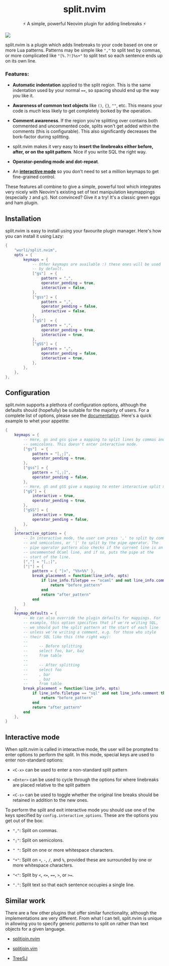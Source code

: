 <h1 align="center">split.nvim</h1>
<p align="center">⚡️ A simple, powerful Neovim plugin for adding linebreaks ⚡️</p>

![](demo.gif)

split.nvim is a plugin which adds linebreaks to your code based on one or more
Lua patterns. Patterns may be simple like `","` to split text by commas, or
more complicated like `"[%.?!]%s+"` to split text so each sentence ends up on
its own line.

### Features:

*   **Automatic indentation** applied to the split region. This is the same
    indentation used by your normal `==`, so spacing should end up the way
    _you_ like it.

*   **Awareness of common text objects** like `()`, `{}`, `""`, etc. This means
    your code is _much_ less likely to get completely borked by the operation.

*   **Comment awareness**. If the region you're splitting over contains both
    commented and uncommented code, splits won't get added within the comments
    (this is configurable). This also significantly decreases the bork-factor
    during splitting.

*   split.nvim makes it very easy to **insert the linebreaks either before,
    after, or on the split pattern**. Nice if you write SQL the right way.

*   **Operator-pending mode and dot-repeat**.

*   An [**interactive mode**](#interactive-mode) so you don't need to set a
    million keymaps to get fine-grained control.

These features all combine to give a simple, powerful tool which integrates
very nicely with Neovim's existing set of text manipulation keymappings
(especially `J` and `gJ`). Not convinced? Give it a try! It's a classic green
eggs and ham plugin.

## Installation

split.nvim is easy to install using your favourite plugin manager. Here's how
you can install it using Lazy:

``` Lua
{
    "wurli/split.nvim",
    opts = {
        keymaps = {
            -- Other keymaps are available :) these ones will be used
            -- by default.
            ["gs"]  = {
                pattern = ",",
                operator_pending = true,
                interactive = false,
            },
            ["gss"] = {
                pattern = ",",
                operator_pending = false,
                interactive = false,
            },
            ["gS"]  = {
                pattern = ",",
                operator_pending = true,
                interactive = true,
            },
            ["gSS"] = {
                pattern = ",",
                operator_pending = false,
                interactive = true,
            },
        },
    },
},
```

## Configuration

split.nvim supports a plethora of configuration options, although the defaults
should (hopefully) be suitable for the majority of users. For a complete
list of options, please see the [documentation](doc/split.txt). Here's
a quick example to whet your appetite:

``` lua
{
    keymaps = {
        -- Here, gs and gss give a mapping to split lines by commas and
        -- semicolons. This doesn't enter interactive mode.
        ["gs"]  = {
            pattern = "[,;]",
            operator_pending = true,
        },
        ["gss"] = {
            pattern = "[,;]",
            operator_pending = false,
        },
        -- Here, gS and gSS give a mapping to enter interactive split mode...
        ["gS"] = {
            interactive = true,
            operator_pending = true,
        },
        ["gSS"] = {
            interactive = true,
            operator_pending = false,
        },
    },
    interactive_options = {
        -- In interactive mode, the user can press ',' to split by commas
        -- and semicolons, or '|' to split by the pipe operator. The
        -- pipe operator pattern also checks if the current line is an
        -- uncommented OCaml line, and if so, puts the pipe at the
        -- start of the line.
        [","] = "[,;]",
        ["|"] = {
            pattern = { "|>", "%%>%%" },
            break_placement = function(line_info, opts)
                if line_info.filetype == "ocaml" and not line_info.comment then
                    return "before_pattern"
                end
                return "after_pattern"
            end
        }
    },
    keymap_defaults = {
        -- We can also override the plugin defaults for mappings. For
        -- example, this option specifies that if we're writing SQL,
        -- we should put the split pattern at the start of each line
        -- unless we're writing a comment, e.g. for those who style
        -- their SQL like this (the right way):
        --
        --     -- Before splitting
        --     select foo, bar, baz
        --     from table
        --
        --     -- After splitting
        --     select foo
        --     , bar
        --     , baz
        --     from table
        break_placement = function(line_info, opts)
            if line_info.filetype == "sql" and not line_info.comment then
                return "before_pattern"
            end
            return "after_pattern"
        end
    },
}
```

## Interactive mode

When split.nvim is called in interactive mode, the user will be prompted to
enter options to perform the split. In this mode, special keys are used to
enter non-standard options:

*   `<C-x>` can be used to enter a non-standard split pattern

*   `<Enter>` can be used to cycle through the options for where linebreaks are
    placed relative to the split pattern

*   `<C-s>` can be used to toggle whether the original line breaks should be
    retained in addition to the new ones.

To perform the split and exit interactive mode you should use one of the
keys specified by `config.interactive_options`. These are the options
you get out of the box:

*    `","`: Split on commas.

*    `";"`: Split on semicolons.

*    `" "`: Split on one or more whitespace characters.

*    `"+"`: Split on `+`, `-`, `/`, and `%`, provided these are surrounded by
            one or more whitespace characters.

*    `"<"`: Split by `<`, `<=`, `==`, `>`, or `>=`.

*    `"."`: Split text so that each sentence occupies a single line.

## Similar work

There are a few other plugins that offer similar functionality, although the
implementations are very different. From what I can tell, split.nvim is unique
in allowing you to specify generic _patterns_ to split on rather than text
objects for a given language.

*   [splitjoin.nvim](https://github.com/bennypowers/splitjoin.nvim)

*   [splitjoin.vim](https://github.com/AndrewRadev/splitjoin.vim)

*   [TreeSJ](https://github.com/Wansmer/treesj)

